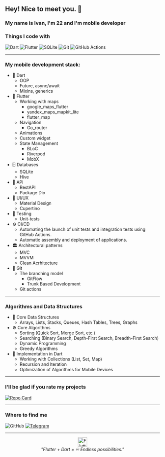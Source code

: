 ## Hey! Nice to meet you. 👋

### My name is Ivan, I'm 22 and I'm mobile developer 

### Things I code with

![Dart](https://img.shields.io/badge/Dart-0175C2?style=for-the-badge&logo=dart&logoColor=white)
![Flutter](https://img.shields.io/badge/Flutter-02569B?style=for-the-badge&logo=flutter&logoColor=white)
![SQLite](https://img.shields.io/badge/SQLite-003B57?style=for-the-badge&logo=sqlite&logoColor=white)
![Git](https://img.shields.io/badge/Git-F05032?style=for-the-badge&logo=git&logoColor=white)
![GitHub Actions](https://img.shields.io/badge/GitHub_Actions-2088FF?style=for-the-badge&logo=github-actions&logoColor=white)

***

### My mobile development stack:
* 🎯 Dart
  * OOP
  * Future, async/await
  * Mixins, generics
* 🦋 Flutter
  * Working with maps
    * google_maps_flutter
    * yandex_maps_mapkit_lite
    * flutter_map
  * Navigation
    * Go_router
  * Animations
  * Custom widget
  * State Management
    * BLoC
    * Riverpod
    * MobX
* 🗄️ Databases
  * SQLite
  * Hive
* 🔗 API
  * RestAPI
  * Package Dio
* 🎨 UI/UX
  * Material Design
  * Cupertino
* 🧪 Testing
  * Unit-tests
* ⚙️ CI/CD
  * Automating the launch of unit tests and integration tests using GitHub Actions.
  * Automatic assembly and deployment of applications.
* 🏛️ Architectural patterns
  * MVC
  * MVVM
  * Clean Acrhitecture
* 🚀 Git
  * The branching model
    * GitFlow
    * Trunk Based Development
  * Git actions

***

### Algorithms and Data Structures
* 🧩 Core Data Structures
  * Arrays, Lists, Stacks, Queues, Hash Tables, Trees, Graphs
* ⚙️ Core Algorithms
  * Sorting (Quick Sort, Merge Sort, etc.)
  * Searching (Binary Search, Depth-First Search, Breadth-First Search)
  * Dynamic Programming
  * Greedy Algorithms
* 🎯 Implementation in Dart
  * Working with Collections (List, Set, Map)
  * Recursion and Iteration
  * Optimization of Algorithms for Mobile Devices

***
### I'll be glad if you rate my projects

[![Repo Card](https://github-readme-stats.vercel.app/api/pin/?username=Poloskun7&repo=sloykabakery&theme=dark)](https://github.com/Poloskun7/sloykabakery)

***

### Where to find me 

![GitHub](https://img.shields.io/badge/GitHub-181717?style=for-the-badge&logo=github&logoColor=white)
[![Telegram](https://img.shields.io/badge/Telegram-26A5E4?style=for-the-badge&logo=telegram&logoColor=white)](https://t.me/raccoon_13579)

***

<p align="center">
  <img src="https://img.icons8.com/color/48/000000/flutter.png" alt="Flutter" width="30"/>
  <br>
  <i>"Flutter + Dart = ♾️ Endless possibilities."</i>
</p>
